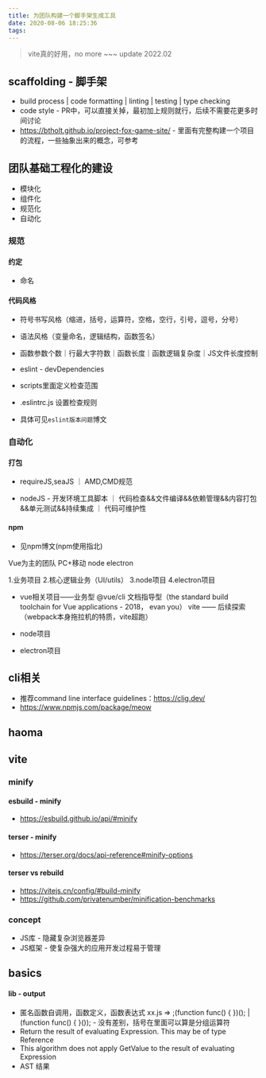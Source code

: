 ```yaml
---
title: 为团队构建一个脚手架生成工具
date: 2020-08-06 18:25:36
tags:
---
```

> vite真的好用，no more ~~~ update 2022.02


## scaffolding - 脚手架
- build process | code formatting | linting | testing |  type checking
- code style - PR中，可以直接关掉，最初加上规则就行，后续不需要花更多时间讨论
- https://btholt.github.io/project-fox-game-site/ - 里面有完整构建一个项目的流程，一些抽象出来的概念，可参考
## 团队基础工程化的建设
- 模块化
- 组件化
- 规范化
- 自动化

### 规范
#### 约定
- 命名
#### 代码风格
- 符号书写风格（缩进，括号，运算符，空格，空行，引号，逗号，分号）
- 语法风格（变量命名，逻辑结构，函数签名）
- 函数参数个数｜行最大字符数｜函数长度｜函数逻辑复杂度｜JS文件长度控制

- eslint - devDependencies
- scripts里面定义检查范围
- .eslintrc.js 设置检查规则
- 具体可见```eslint版本问题```博文


### 自动化
#### 打包
- requireJS,seaJS ｜ AMD,CMD规范

- nodeJS - 开发环境工具脚本 ｜ 代码检查&&文件编译&&依赖管理&&内容打包&&单元测试&&持续集成 ｜ 代码可维护性

#### npm
- 见npm博文(npm使用指北)


Vue为主的团队
PC+移动
node
electron


1.业务项目
2.核心逻辑业务（UI/utils）
3.node项目
4.electron项目

- vue相关项目——业务型
@vue/cli
文档指导型（the standard build toolchain for Vue applications - 2018， evan you）
vite —— 后续探索 （webpack本身拖拉机的特质，vite超跑）

- node项目



- electron项目

## cli相关
- 推荐command line interface guidelines：https://clig.dev/
- https://www.npmjs.com/package/meow


## haoma


## vite
### minify

#### esbuild - minify
- https://esbuild.github.io/api/#minify

#### terser - minify
- https://terser.org/docs/api-reference#minify-options

#### terser vs rebuild
- https://vitejs.cn/config/#build-minify
- https://github.com/privatenumber/minification-benchmarks


### concept
- JS库 - 隐藏复杂浏览器差异
- JS框架 - 使复杂强大的应用开发过程易于管理


## basics
#### lib - output
- 匿名函数自调用，函数定义，函数表达式  xx.js => ;(function func() { })(); | (function func() { }()); - 没有差别，括号在里面可以算是分组运算符
- Return the result of evaluating Expression. This may be of type Reference
- This algorithm does not apply GetValue to the result of evaluating Expression
- AST 结果